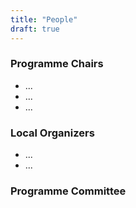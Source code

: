 ```yaml
---
title: "People"
draft: true
---
```


### Programme Chairs

- ...
- ...
- ...

### Local Organizers

- ...
- ...

### Programme Committee  

